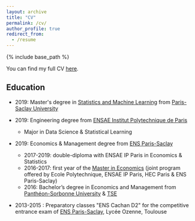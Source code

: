 ```yaml
---
layout: archive
title: "CV"
permalink: /cv/
author_profile: true
redirect_from:
  - /resume
---
```


{% include base_path %}

You can find my full CV [here](https://nbviewer.jupyter.org/https://github.com/martinmugnier/martinmugnier.github.io/raw/master/files/CV_Eng.pdf).

## Education

- 2019: Master's degree in [Statistics and Machine Learning](https://master-statml.imo.universite-paris-saclay.fr/) from [Paris-Saclay University](https://www.universite-paris-saclay.fr/en)
  
- 2019: Engineering degree from [ENSAE Institut Polytechnique de Paris](https://www.ensae.fr/en/)
  - Major in Data Science & Statistical Learning
  
- 2019: Economics & Management degree from [ENS Paris-Saclay](https://ens-paris-saclay.fr/en)
  - 2017-2019: double-diploma with ENSAE IP Paris in Economics & Statistics
  - 2016-2017: first year of the [Master in Economics](http://phd-in-economics.com/) (joint program offered by Ecole Polytechnique, ENSAE IP Paris, HEC Paris & ENS Paris-Saclay)
  - 2016: Bachelor’s degree in Economics and Management from [Panthéon-Sorbonne University](https://www.pantheonsorbonne.fr/accueil) & [TSE](https://www.tse-fr.eu/fr)
  
 - 2013-2015 : Preparatory classes "ENS Cachan D2" for the competitive entrance exam of [ENS Paris-Saclay](https://ens-paris-saclay.fr/en), Lycée Ozenne, Toulouse

